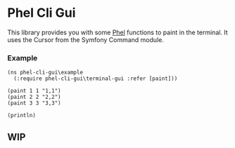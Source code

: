 # Phel Cli Gui

This library provides you with some [Phel](https://phel-lang.org/) functions to paint in the terminal.
It uses the Cursor from the Symfony Command module.

### Example

```phel
(ns phel-cli-gui\example
  (:require phel-cli-gui\terminal-gui :refer [paint]))

(paint 1 1 "1,1")
(paint 2 2 "2,2")
(paint 3 3 "3,3")

(println)
```

## WIP
